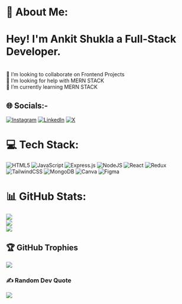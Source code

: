 # 💫 About Me:
# Hey! I'm Ankit Shukla a Full-Stack Developer.
<br>👯 I’m looking to collaborate on Frontend Projects<br>🤝 I’m looking for help with MERN STACK<br>🌱 I’m currently learning MERN STACK <br>


## 🌐 Socials:-
[![Instagram](https://img.shields.io/badge/Instagram-%23E4405F.svg?logo=Instagram&logoColor=white)](https://instagram.com/abhi_shrivastav22) [![LinkedIn](https://img.shields.io/badge/LinkedIn-%230077B5.svg?logo=linkedin&logoColor=white)](https://linkedin.com/in/ankit-shuklaa) [![X](https://img.shields.io/badge/X-black.svg?logo=X&logoColor=white)](https://x.com/AnkitShtwt) 

# 💻 Tech Stack:
![HTML5](https://img.shields.io/badge/html5-%23E34F26.svg?style=for-the-badge&logo=html5&logoColor=white) ![JavaScript](https://img.shields.io/badge/javascript-%23323330.svg?style=for-the-badge&logo=javascript&logoColor=%23F7DF1E) ![Express.js](https://img.shields.io/badge/express.js-%23404d59.svg?style=for-the-badge&logo=express&logoColor=%2361DAFB) ![NodeJS](https://img.shields.io/badge/node.js-6DA55F?style=for-the-badge&logo=node.js&logoColor=white) ![React](https://img.shields.io/badge/react-%2320232a.svg?style=for-the-badge&logo=react&logoColor=%2361DAFB) ![Redux](https://img.shields.io/badge/redux-%23593d88.svg?style=for-the-badge&logo=redux&logoColor=white) ![TailwindCSS](https://img.shields.io/badge/tailwindcss-%2338B2AC.svg?style=for-the-badge&logo=tailwind-css&logoColor=white) ![MongoDB](https://img.shields.io/badge/MongoDB-%234ea94b.svg?style=for-the-badge&logo=mongodb&logoColor=white) ![Canva](https://img.shields.io/badge/Canva-%2300C4CC.svg?style=for-the-badge&logo=Canva&logoColor=white) ![Figma](https://img.shields.io/badge/figma-%23F24E1E.svg?style=for-the-badge&logo=figma&logoColor=white)
# 📊 GitHub Stats:
![](https://github-readme-stats.vercel.app/api?username=Ankitsgit)<br/>
![](https://github-readme-streak-stats.herokuapp.com/?user=Ankitsgit)<br/>
![](https://github-readme-stats.vercel.app/api/top-langs/?username=Ankitsgit)

## 🏆 GitHub Trophies
![](https://github-profile-trophy.vercel.app/?username=Ankitsgit)

### ✍️ Random Dev Quote
![](https://quotes-github-readme.vercel.app/api?type=horizontal&theme=radical)



